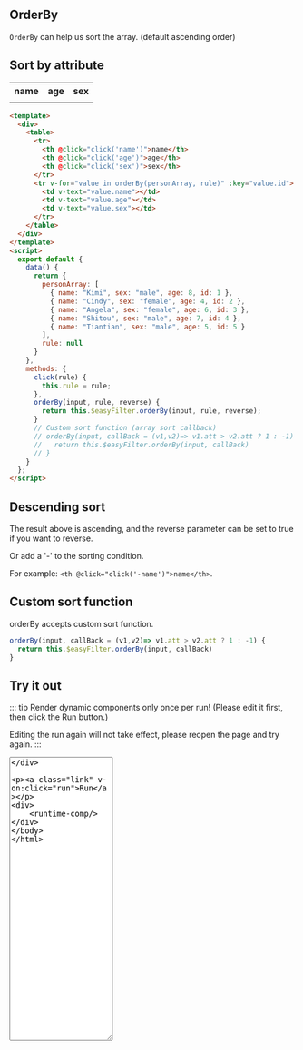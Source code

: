 <script>
    import Vue from 'vue'
    import EasyFilter from 'easy-filter'
    import '@style/style.scss'
    Vue.use(EasyFilter)
    const bus = new Vue()
    Vue.component('runtime-comp',(resolve)=>bus.$on('run',resolve))
    export default {
        data() {
          return {
            code:`{
  template:\`<div>
<table>
    <tr>
    <th :style="{ color: rule === 'name' ? '#3eaf7c' : (rule === '-name' ? '#e2777a' : 'black'),cursor: 'pointer' }" @click="click('name')">name</th>
    <th :style="{ color: rule === 'age' ? '#3eaf7c' : (rule === '-age' ? '#e2777a' : 'black'),cursor: 'pointer' }" @click="click('age')">age</th>
    <th :style="{ color: rule === 'sex' ? '#3eaf7c' : (rule === '-sex' ? '#e2777a' : 'black'),cursor: 'pointer' }" @click="click('sex')">sex</th>
    </tr>
    <tr v-for="value in orderBy(personArray, rule)" :key="value.id">
    <td v-text="value.name"></td>
    <td v-text="value.age"></td>
    <td v-text="value.sex"></td>
    </tr>
</table>
</div>\`,
  data(){
    return {
      personArray: [
        { name: "Kimi", sex: "male", age: 8, id: 1 },
        { name: "Cindy", sex: "female", age: 4, id: 2 },
        { name: "Angela", sex: "female", age: 6, id: 3 },
        { name: "Shitou", sex: "male", age: 7, id: 4 },
        { name: "Tiantian", sex: "male", age: 5, id: 5 }
      ],
      rule: null,
      reverse: false,
    }
  },
  methods:{
    click(rule) {
      if(this.reverse){
        this.rule = '-' + rule
      } else {
        this.rule = rule;
      }
      this.reverse = !this.reverse
    },
    orderBy(input, rule, reverse) {
      return this.$easyFilter.orderBy(input, rule, reverse);
    }
  }
}
            `,
            personArray: [
              { name: "Kimi", sex: "male", age: 8, id: 1 },
              { name: "Cindy", sex: "female", age: 4, id: 2 },
              { name: "Angela", sex: "female", age: 6, id: 3 },
              { name: "Shitou", sex: "male", age: 7, id: 4 },
              { name: "Tiantian", sex: "male", age: 5, id: 5 }
            ],
            rule: null
          }
        },
        methods:{
          run(){
              bus.$emit('run', eval(`(function(){ return ${this.code} })()`))
          },
          reload(){
              window.location.reload()
          },
          click(rule) {
            this.rule = rule;
          },
          orderBy(input, rule, reverse) {
            return this.$easyFilter.orderBy(input, rule, reverse);
          }
        }
    }
</script>
<style scoped lang="scss">
  @import '~@style/global.scss';
  .active {
    color:$themeColor;
  }
  th {
    cursor:pointer;
  }
</style>
## OrderBy

`OrderBy` can help us sort the array. (default ascending order)

## Sort by attribute

<div>
<table>
    <tr>
    <th :class="{active: rule === 'name' }" @click="click('name')">name</th>
    <th :class="{active: rule === 'age' }" @click="click('age')">age</th>
    <th :class="{active: rule === 'sex' }" @click="click('sex')">sex</th>
    </tr>
    <tr v-for="value in orderBy(personArray, rule)" :key="value.id">
    <td v-text="value.name"></td>
    <td v-text="value.age"></td>
    <td v-text="value.sex"></td>
    </tr>
</table>
</div>

```html
<template>
  <div>
    <table>
      <tr>
        <th @click="click('name')">name</th>
        <th @click="click('age')">age</th>
        <th @click="click('sex')">sex</th>
      </tr>
      <tr v-for="value in orderBy(personArray, rule)" :key="value.id">
        <td v-text="value.name"></td>
        <td v-text="value.age"></td>
        <td v-text="value.sex"></td>
      </tr>
    </table>
  </div>
</template>
<script>
  export default {
    data() {
      return {
        personArray: [
          { name: "Kimi", sex: "male", age: 8, id: 1 },
          { name: "Cindy", sex: "female", age: 4, id: 2 },
          { name: "Angela", sex: "female", age: 6, id: 3 },
          { name: "Shitou", sex: "male", age: 7, id: 4 },
          { name: "Tiantian", sex: "male", age: 5, id: 5 }
        ],
        rule: null
      }
    },
    methods: {
      click(rule) {
        this.rule = rule;
      },
      orderBy(input, rule, reverse) {
        return this.$easyFilter.orderBy(input, rule, reverse);
      }
      // Custom sort function (array sort callback)
      // orderBy(input, callBack = (v1,v2)=> v1.att > v2.att ? 1 : -1) {
      //   return this.$easyFilter.orderBy(input, callBack)
      // }
    }
  };
</script>
```

## Descending sort

The result above is ascending, and the reverse parameter can be set to true if you want to reverse.

Or add a '-' to the sorting condition.

For example: `<th @click="click('-name')">name</th>`.

## Custom sort function

orderBy accepts custom sort function.

```js
orderBy(input, callBack = (v1,v2)=> v1.att > v2.att ? 1 : -1) {
  return this.$easyFilter.orderBy(input, callBack)
}
```

## Try it out

::: tip
Render dynamic components only once per run! (Please edit it first, then click the Run button.)

Editing the run again will not take effect, please reopen the page and try again.
:::

<div>
   <textarea style="height:500px" v-model="code"/>
</div>

<a class="link" v-on:click="run">Run</a>

<div>
    <runtime-comp/>
</div>

